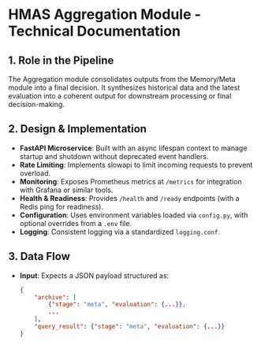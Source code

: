 # HMAS Aggregation Module - Technical Documentation

## 1. Role in the Pipeline
The Aggregation module consolidates outputs from the Memory/Meta module into a final decision. It synthesizes historical data and the latest evaluation into a coherent output for downstream processing or final decision-making.

## 2. Design & Implementation
- **FastAPI Microservice**: Built with an async lifespan context to manage startup and shutdown without deprecated event handlers.
- **Rate Limiting**: Implements slowapi to limit incoming requests to prevent overload.
- **Monitoring**: Exposes Prometheus metrics at `/metrics` for integration with Grafana or similar tools.
- **Health & Readiness**: Provides `/health` and `/ready` endpoints (with a Redis ping for readiness).
- **Configuration**: Uses environment variables loaded via `config.py`, with optional overrides from a `.env` file.
- **Logging**: Consistent logging via a standardized `logging.conf`.

## 3. Data Flow
- **Input**: Expects a JSON payload structured as:
  ```json
  {
      "archive": [
          {"stage": "meta", "evaluation": {...}},
          ...
      ],
      "query_result": {"stage": "meta", "evaluation": {...}}
  }
